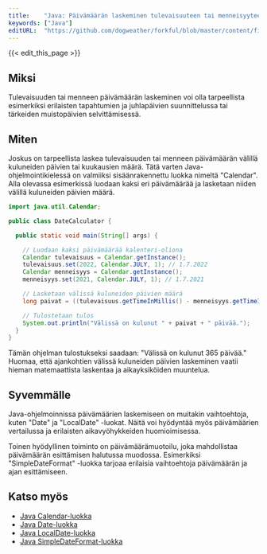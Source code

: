 ```yaml
---
title:    "Java: Päivämäärän laskeminen tulevaisuuteen tai menneisyyteen"
keywords: ["Java"]
editURL:  "https://github.com/dogweather/forkful/blob/master/content/fi/java/calculating-a-date-in-the-future-or-past.md"
---
```


{{< edit_this_page >}}

## Miksi

Tulevaisuuden tai menneen päivämäärän laskeminen voi olla tarpeellista esimerkiksi erilaisten tapahtumien ja juhlapäivien suunnittelussa tai tärkeiden muistopäivien selvittämisessä.

## Miten

Joskus on tarpeellista laskea tulevaisuuden tai menneen päivämäärän välillä kuluneiden päivien tai kuukausien määrä. Tätä varten Java-ohjelmointikielessä on valmiiksi sisäänrakennettu luokka nimeltä "Calendar". Alla olevassa esimerkissä luodaan kaksi eri päivämäärää ja lasketaan niiden välillä kuluneiden päivien määrä.

```Java
import java.util.Calendar;

public class DateCalculator {

  public static void main(String[] args) {

    // Luodaan kaksi päivämäärää kalenteri-oliona
    Calendar tulevaisuus = Calendar.getInstance();
    tulevaisuus.set(2022, Calendar.JULY, 1); // 1.7.2022
    Calendar menneisyys = Calendar.getInstance();
    menneisyys.set(2021, Calendar.JULY, 1); // 1.7.2021

    // Lasketaan välissä kuluneiden päivien määrä
    long paivat = ((tulevaisuus.getTimeInMillis() - menneisyys.getTimeInMillis()) / (1000 * 60 * 60 * 24));

    // Tulostetaan tulos
    System.out.println("Välissä on kulunut " + paivat + " päivää.");
  }
}
```

Tämän ohjelman tulostukseksi saadaan: "Välissä on kulunut 365 päivää." Huomaa, että ajankohtien välissä kuluneiden päivien laskeminen vaatii hieman matemaattista laskentaa ja aikayksiköiden muuntelua.

## Syvemmälle

Java-ohjelmoinnissa päivämäärien laskemiseen on muitakin vaihtoehtoja, kuten "Date" ja "LocalDate" -luokat. Näitä voi hyödyntää myös päivämäärien vertailussa ja erilaisten aikavyöhykkeiden huomioimisessa.

Toinen hyödyllinen toiminto on päivämäärämuotoilu, joka mahdollistaa päivämäärän esittämisen halutussa muodossa. Esimerkiksi "SimpleDateFormat" -luokka tarjoaa erilaisia vaihtoehtoja päivämäärän ja ajan esittämiseen.

## Katso myös

- [Java Calendar-luokka](https://docs.oracle.com/javase/8/docs/api/java/util/Calendar.html)
- [Java Date-luokka](https://docs.oracle.com/javase/8/docs/api/java/util/Date.html)
- [Java LocalDate-luokka](https://docs.oracle.com/javase/8/docs/api/java/time/LocalDate.html)
- [Java SimpleDateFormat-luokka](https://docs.oracle.com/javase/8/docs/api/java/text/SimpleDateFormat.html)